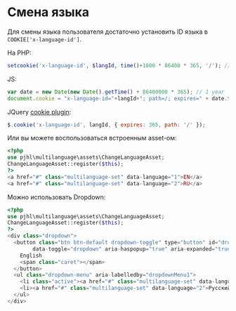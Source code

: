 Смена языка
===========

Для смены языка пользователя достаточно установить ID языка в `COOKIE['x-language-id']`.

На PHP:

```php
setcookie('x-language-id', $langId, time()+1000 * 86400 * 365, '/'); // $langId - integer
```

JS:

```js
var date = new Date(new Date().getTime() + 86400000 * 365); // 1 year
document.cookie = "x-language-id="+langId+"; path=/; expires=" + date.toUTCString();
```

JQuery [cookie plugin](https://plugins.jquery.com/cookie/):

```js
$.cookie('x-language-id', langId, { expires: 365, path: '/' });
```

Или вы можете воспользоваться встроенным asset-ом:

```php
<?php
use pjhl\multilanguage\assets\ChangeLanguageAsset;
ChangeLanguageAsset::register($this);
?>
<a href="#" class="multilanguage-set" data-language="1">EN</a>
<a href="#" class="multilanguage-set" data-language="2">RU</a>
```

Можно использовать Dropdown:
```php
<?php
use pjhl\multilanguage\assets\ChangeLanguageAsset;
ChangeLanguageAsset::register($this);
?>
<div class="dropdown">
  <button class="btn btn-default dropdown-toggle" type="button" id="dropdownMenu1"
        data-toggle="dropdown" aria-haspopup="true" aria-expanded="true">
    English
    <span class="caret"></span>
  </button>
  <ul class="dropdown-menu" aria-labelledby="dropdownMenu1">
    <li class="active"><a href="#" class="multilanguage-set" data-language="1">English</a></li>
    <li><a href="#" class="multilanguage-set" data-language="2">Русский</a></li>
  </ul>
</div>
```
